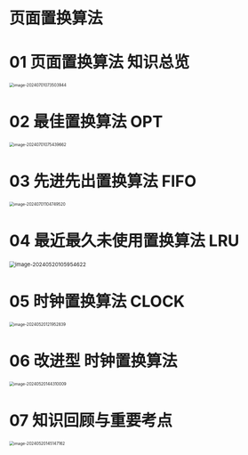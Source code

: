 # 页面置换算法



# 01 页面置换算法 知识总览

<img src="https://cvp.oss-cn-shanghai.aliyuncs.com/picgo/202407010735255.png" alt="image-20240701073503944" style="zoom:50%;" />



# 02 最佳置换算法 OPT

<img src="https://cvp.oss-cn-shanghai.aliyuncs.com/picgo/202407010754201.png" alt="image-20240701075439662" style="zoom: 50%;" />



# 03 先进先出置换算法 FIFO

<img src="https://cvp.oss-cn-shanghai.aliyuncs.com/picgo/202407011047770.png" alt="image-20240701104749520" style="zoom:50%;" />



# 04 最近最久未使用置换算法 LRU

<img src="https://cvp.oss-cn-shanghai.aliyuncs.com/picgo/202405201059884.png" alt="image-20240520105954622" style="zoom:67%;" />



# 05 时钟置换算法 CLOCK

<img src="https://cvp.oss-cn-shanghai.aliyuncs.com/picgo/202405201219366.png" alt="image-20240520121952839" style="zoom:50%;" />

# 06 改进型 时钟置换算法

<img src="https://cvp.oss-cn-shanghai.aliyuncs.com/picgo/202405201443563.png" alt="image-20240520144310009" style="zoom:50%;" />



# 07 知识回顾与重要考点

<img src="https://cvp.oss-cn-shanghai.aliyuncs.com/picgo/202405201451302.png" alt="image-20240520145147162" style="zoom:50%;" />